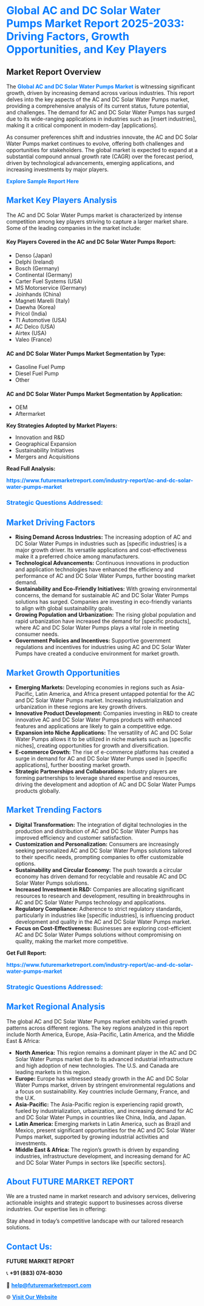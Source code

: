 <h1 style="color: #007BFF;">Global AC and DC Solar Water Pumps Market Report 2025-2033: Driving Factors, Growth Opportunities, and Key Players</h1>

<section id="overview">
<h2>Market Report Overview</h2>
<p>The <a href="https://www.futuremarketreport.com/industry-report/ac-and-dc-solar-water-pumps-market" style="color: #007BFF; text-decoration: none;"><strong>Global AC and DC Solar Water Pumps Market</strong></a> is witnessing significant growth, driven by increasing demand across various industries. This report delves into the key aspects of the AC and DC Solar Water Pumps market, providing a comprehensive analysis of its current status, future potential, and challenges. The demand for AC and DC Solar Water Pumps has surged due to its wide-ranging applications in industries such as [insert industries], making it a critical component in modern-day [applications].</p>
<p>As consumer preferences shift and industries innovate, the AC and DC Solar Water Pumps market continues to evolve, offering both challenges and opportunities for stakeholders. The global market is expected to expand at a substantial compound annual growth rate (CAGR) over the forecast period, driven by technological advancements, emerging applications, and increasing investments by major players.</p>
</section>

<section id="overview">
<p><a href="https://www.futuremarketreport.com/request-sample/reportId=37305" style="color: #007BFF; text-decoration: none;"><strong>Explore Sample Report Here</strong></a></p>
</section>

<section id="key-players">
<h2 style="color: #007BFF;">Market Key Players Analysis</h2>
<p>The AC and DC Solar Water Pumps market is characterized by intense competition among key players striving to capture a larger market share. Some of the leading companies in the market include:</p>
<h4>Key Players Covered in the AC and DC Solar Water Pumps Report:</h4>
<ul><li>Denso (Japan)</li><li>Delphi (Ireland)</li><li>Bosch (Germany)</li><li>Continental (Germany)</li><li>Carter Fuel Systems (USA)</li><li>MS Motorservice (Germany)</li><li>Joinhands (China)</li><li>Magneti Marelli (Italy)</li><li>Daewha (Korea)</li><li>Pricol (India)</li><li>TI Automotive (USA)</li><li>AC Delco (USA)</li><li>Airtex (USA)</li><li>Valeo (France)</li></ul>
<h4>AC and DC Solar Water Pumps Market Segmentation by Type:</h4>
<ul><li>Gasoline Fuel Pump</li><li>Diesel Fuel Pump</li><li>Other</li></ul>

<h4>AC and DC Solar Water Pumps Market Segmentation by Application:</h4>
<ul><li>OEM</li><li>Aftermarket</li></ul>
<p><strong>Key Strategies Adopted by Market Players:</strong></p>
<ul>
<li>Innovation and R&D</li>
<li>Geographical Expansion</li>
<li>Sustainability Initiatives</li>
<li>Mergers and Acquisitions</li>
</ul>
</section>

<section>
<p><strong>Read Full Analysis: </strong></p><a href="https://www.futuremarketreport.com/industry-report/ac-and-dc-solar-water-pumps-market" style="color: #007BFF; text-decoration: none;"><strong>https://www.futuremarketreport.com/industry-report/ac-and-dc-solar-water-pumps-market</strong></a>
<h3 style="color: #007BFF;">Strategic Questions Addressed:</h3>
</section>

<section id="driving-factors">
<h2 style="color: #007BFF;">Market Driving Factors</h2>
<ul>
<li><strong>Rising Demand Across Industries:</strong> The increasing adoption of AC and DC Solar Water Pumps in industries such as [specific industries] is a major growth driver. Its versatile applications and cost-effectiveness make it a preferred choice among manufacturers.</li>
<li><strong>Technological Advancements:</strong> Continuous innovations in production and application technologies have enhanced the efficiency and performance of AC and DC Solar Water Pumps, further boosting market demand.</li>
<li><strong>Sustainability and Eco-Friendly Initiatives:</strong> With growing environmental concerns, the demand for sustainable AC and DC Solar Water Pumps solutions has surged. Companies are investing in eco-friendly variants to align with global sustainability goals.</li>
<li><strong>Growing Population and Urbanization:</strong> The rising global population and rapid urbanization have increased the demand for [specific products], where AC and DC Solar Water Pumps plays a vital role in meeting consumer needs.</li>
<li><strong>Government Policies and Incentives:</strong> Supportive government regulations and incentives for industries using AC and DC Solar Water Pumps have created a conducive environment for market growth.</li>
</ul>
</section>

<section id="growth-opportunities">
<h2 style="color: #007BFF;">Market Growth Opportunities</h2>
<ul>
<li><strong>Emerging Markets:</strong> Developing economies in regions such as Asia-Pacific, Latin America, and Africa present untapped potential for the AC and DC Solar Water Pumps market. Increasing industrialization and urbanization in these regions are key growth drivers.</li>
<li><strong>Innovative Product Development:</strong> Companies investing in R&D to create innovative AC and DC Solar Water Pumps products with enhanced features and applications are likely to gain a competitive edge.</li>
<li><strong>Expansion into Niche Applications:</strong> The versatility of AC and DC Solar Water Pumps allows it to be utilized in niche markets such as [specific niches], creating opportunities for growth and diversification.</li>
<li><strong>E-commerce Growth:</strong> The rise of e-commerce platforms has created a surge in demand for AC and DC Solar Water Pumps used in [specific applications], further boosting market growth.</li>
<li><strong>Strategic Partnerships and Collaborations:</strong> Industry players are forming partnerships to leverage shared expertise and resources, driving the development and adoption of AC and DC Solar Water Pumps products globally.</li>
</ul>
</section>

<section id="trending-factors">
<h2 style="color: #007BFF;">Market Trending Factors</h2>
<ul>
<li><strong>Digital Transformation:</strong> The integration of digital technologies in the production and distribution of AC and DC Solar Water Pumps has improved efficiency and customer satisfaction.</li>
<li><strong>Customization and Personalization:</strong> Consumers are increasingly seeking personalized AC and DC Solar Water Pumps solutions tailored to their specific needs, prompting companies to offer customizable options.</li>
<li><strong>Sustainability and Circular Economy:</strong> The push towards a circular economy has driven demand for recyclable and reusable AC and DC Solar Water Pumps solutions.</li>
<li><strong>Increased Investment in R&D:</strong> Companies are allocating significant resources to research and development, resulting in breakthroughs in AC and DC Solar Water Pumps technology and applications.</li>
<li><strong>Regulatory Compliance:</strong> Adherence to strict regulatory standards, particularly in industries like [specific industries], is influencing product development and quality in the AC and DC Solar Water Pumps market.</li>
<li><strong>Focus on Cost-Effectiveness:</strong> Businesses are exploring cost-efficient AC and DC Solar Water Pumps solutions without compromising on quality, making the market more competitive.</li>
</ul>
</section>

<section>
<p><strong>Get Full Report: </strong></p><a href="https://www.futuremarketreport.com/industry-report/ac-and-dc-solar-water-pumps-market" style="color: #007BFF; text-decoration: none;"><strong>https://www.futuremarketreport.com/industry-report/ac-and-dc-solar-water-pumps-market</strong></a>
<h3 style="color: #007BFF;">Strategic Questions Addressed:</h3>
</section>


<section id="regional-analysis">
<h2 style="color: #007BFF;">Market Regional Analysis</h2>
<p>The global AC and DC Solar Water Pumps market exhibits varied growth patterns across different regions. The key regions analyzed in this report include North America, Europe, Asia-Pacific, Latin America, and the Middle East & Africa:</p>
<ul>
<li><strong>North America:</strong> This region remains a dominant player in the AC and DC Solar Water Pumps market due to its advanced industrial infrastructure and high adoption of new technologies. The U.S. and Canada are leading markets in this region.</li>
<li><strong>Europe:</strong> Europe has witnessed steady growth in the AC and DC Solar Water Pumps market, driven by stringent environmental regulations and a focus on sustainability. Key countries include Germany, France, and the U.K.</li>
<li><strong>Asia-Pacific:</strong> The Asia-Pacific region is experiencing rapid growth, fueled by industrialization, urbanization, and increasing demand for AC and DC Solar Water Pumps in countries like China, India, and Japan.</li>
<li><strong>Latin America:</strong> Emerging markets in Latin America, such as Brazil and Mexico, present significant opportunities for the AC and DC Solar Water Pumps market, supported by growing industrial activities and investments.</li>
<li><strong>Middle East & Africa:</strong> The region’s growth is driven by expanding industries, infrastructure development, and increasing demand for AC and DC Solar Water Pumps in sectors like [specific sectors].</li>
</ul>
</section>

<footer>
<h2 style="color: #007BFF;">About FUTURE MARKET REPORT</h2>
<p>We are a trusted name in market research and advisory services, delivering actionable insights and strategic support to businesses across diverse industries. Our expertise lies in offering:</p>

<p>Stay ahead in today’s competitive landscape with our tailored research solutions.</p>

<h2 style="color: #007BFF;">Contact Us:</h2>
<p><strong>FUTURE MARKET REPORT</strong></p>
<p>📞 <strong>+91 (883) 074-8030</strong></p>
<p>📧 <strong><a href="mailto:help@futuremarketreport.com" style="color: #007BFF;">help@futuremarketreport.com</a></strong></p>
<p>🌐 <strong><a href="https://www.futuremarketreport.com/" style="color: #007BFF;">Visit Our Website</a></strong></p>
</footer>
